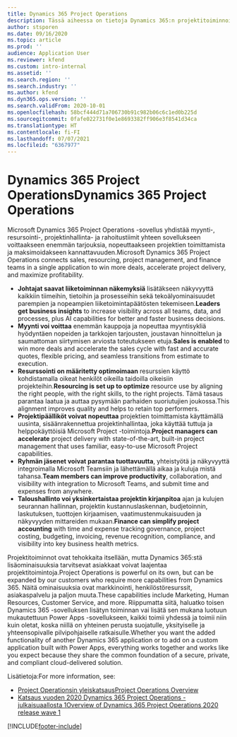 ```yaml
---
title: Dynamics 365 Project Operations
description: Tässä aiheessa on tietoja Dynamics 365:n projektitoiminnoista.
author: stsporen
ms.date: 09/16/2020
ms.topic: article
ms.prod: ''
audience: Application User
ms.reviewer: kfend
ms.custom: intro-internal
ms.assetid: ''
ms.search.region: ''
ms.search.industry: ''
ms.author: kfend
ms.dyn365.ops.version: ''
ms.search.validFrom: 2020-10-01
ms.openlocfilehash: 58bcf444d71a706730b91c982b06c6c1ed0b225d
ms.sourcegitcommit: 0fafe022731f0e1e8693382ff906e3f8541d34ca
ms.translationtype: HT
ms.contentlocale: fi-FI
ms.lasthandoff: 07/07/2021
ms.locfileid: "6367977"
---
```

# <a name="dynamics-365-project-operations"></a><span data-ttu-id="2cbdd-103">Dynamics 365 Project Operations</span><span class="sxs-lookup"><span data-stu-id="2cbdd-103">Dynamics 365 Project Operations</span></span>

<span data-ttu-id="2cbdd-104">Microsoft Dynamics 365 Project Operations -sovellus yhdistää myynti-, resursointi-, projektinhallinta- ja rahoitustiimit yhteen sovellukseen voittaakseen enemmän tarjouksia, nopeuttaakseen projektien toimittamista ja maksimoidakseen kannattavuuden.</span><span class="sxs-lookup"><span data-stu-id="2cbdd-104">Microsoft Dynamics 365 Project Operations connects sales, resourcing, project management, and finance teams in a single application to win more deals, accelerate project delivery, and maximize profitability.</span></span>

-   <span data-ttu-id="2cbdd-105">**Johtajat saavat liiketoiminnan näkemyksiä** lisätäkseen näkyvyyttä kaikkiin tiimeihin, tietoihin ja prosesseihin sekä tekoälyominaisuudet parempien ja nopeampien liiketoimintapäätösten tekemiseen.</span><span class="sxs-lookup"><span data-stu-id="2cbdd-105">**Leaders get business insights** to increase visibility across all teams, data, and processes, plus AI capabilities for better and faster business decisions.</span></span>
-   <span data-ttu-id="2cbdd-106">**Myynti voi voittaa** enemmän kauppoja ja nopeuttaa myyntisykliä hyödyntäen nopeiden ja tarkkojen tarjousten, joustavan hinnoittelun ja saumattoman siirtymisen arviosta toteutukseen etuja.</span><span class="sxs-lookup"><span data-stu-id="2cbdd-106">**Sales is enabled** to win more deals and accelerate the sales cycle with fast and accurate quotes, flexible pricing, and seamless transitions from estimate to execution.</span></span>
-   <span data-ttu-id="2cbdd-107">**Resurssointi on määritetty optimoimaan** resurssien käyttö kohdistamalla oikeat henkilöt oikeilla taidoilla oikeisiin projekteihin.</span><span class="sxs-lookup"><span data-stu-id="2cbdd-107">**Resourcing is set up to optimize** resource use by aligning the right people, with the right skills, to the right projects.</span></span> <span data-ttu-id="2cbdd-108">Tämä tasaus parantaa laatua ja auttaa pysymään parhaiden suoriutujien joukossa.</span><span class="sxs-lookup"><span data-stu-id="2cbdd-108">This alignment improves quality and helps to retain top performers.</span></span>
-   <span data-ttu-id="2cbdd-109">**Projektipäälliköt voivat nopeuttaa** projektien toimittamista käyttämällä uusinta, sisäänrakennettua projektinhallintaa, joka käyttää tuttuja ja helppokäyttöisiä Microsoft Project -toimintoja.</span><span class="sxs-lookup"><span data-stu-id="2cbdd-109">**Project managers can accelerate** project delivery with state-of-the-art, built-in project management that uses familiar, easy-to-use Microsoft Project capabilities.</span></span>
-   <span data-ttu-id="2cbdd-110">**Ryhmän jäsenet voivat parantaa tuottavuutta**, yhteistyötä ja näkyvyyttä integroimalla Microsoft Teamsiin ja lähettämällä aikaa ja kuluja mistä tahansa.</span><span class="sxs-lookup"><span data-stu-id="2cbdd-110">**Team members can improve productivity**, collaboration, and visibility with integration to Microsoft Teams, and submit time and expenses from anywhere.</span></span>
-   <span data-ttu-id="2cbdd-111">**Taloushallinto voi yksinkertaistaa projektin kirjanpitoa** ajan ja kulujen seurannan hallinnan, projektin kustannuslaskennan, budjetoinnin, laskutuksen, tuottojen kirjaamisen, vaatimustenmukaisuuden ja näkyvyyden mittareiden mukaan.</span><span class="sxs-lookup"><span data-stu-id="2cbdd-111">**Finance can simplify project accounting** with time and expense tracking governance, project costing, budgeting, invoicing, revenue recognition, compliance, and visibility into key business health metrics.</span></span>

<span data-ttu-id="2cbdd-112">Projektitoiminnot ovat tehokkaita itsellään, mutta Dynamics 365:stä lisäominaisuuksia tarvitsevat asiakkaat voivat laajentaa projektitoimintoja.</span><span class="sxs-lookup"><span data-stu-id="2cbdd-112">Project Operations is powerful on its own, but can be expanded by our customers who require more capabilities from Dynamics 365.</span></span> <span data-ttu-id="2cbdd-113">Näitä ominaisuuksia ovat markkinointi, henkilöstöresurssit, asiakaspalvelu ja paljon muuta.</span><span class="sxs-lookup"><span data-stu-id="2cbdd-113">These capabilities include Marketing, Human Resources, Customer Service, and more.</span></span> <span data-ttu-id="2cbdd-114">Riippumatta siitä, haluatko toisen Dynamics 365 -sovelluksen lisätyn toiminnan vai lisätä sen mukana luotuun mukautettuun Power Apps -sovellukseen, kaikki toimii yhdessä ja toimii niin kuin oletat, koska niillä on yhteinen perusta suojatulle, yksityiselle ja yhteensopivalle pilvipohjaiselle ratkaisulle.</span><span class="sxs-lookup"><span data-stu-id="2cbdd-114">Whether you want the added functionality of another Dynamics 365 application or to add on a custom application built with Power Apps, everything works together and works like you expect because they share the common foundation of a secure, private, and compliant cloud-delivered solution.</span></span>

<span data-ttu-id="2cbdd-115">Lisätietoja:</span><span class="sxs-lookup"><span data-stu-id="2cbdd-115">For more information, see:</span></span>

- [<span data-ttu-id="2cbdd-116">Project Operationsin yleiskatsaus</span><span class="sxs-lookup"><span data-stu-id="2cbdd-116">Project Operations Overview</span></span>](https://dynamics.microsoft.com/en-us/project-operations/overview/)
- [<span data-ttu-id="2cbdd-117">Katsaus vuoden 2020 Dynamics 365 Project Operations -julkaisuaallosta 1</span><span class="sxs-lookup"><span data-stu-id="2cbdd-117">Overview of Dynamics 365 Project Operations 2020 release wave 1</span></span>](/dynamics365-release-plan/2020wave1/dynamics365-project-operations/)



[!INCLUDE[footer-include](includes/footer-banner.md)]
